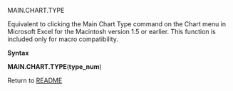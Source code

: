MAIN.CHART.TYPE

Equivalent to clicking the Main Chart Type command on the Chart menu in
Microsoft Excel for the Macintosh version 1.5 or earlier. This function
is included only for macro compatibility.

**Syntax**

**MAIN.CHART.TYPE**(**type\_num**)



Return to [README](README.md)


